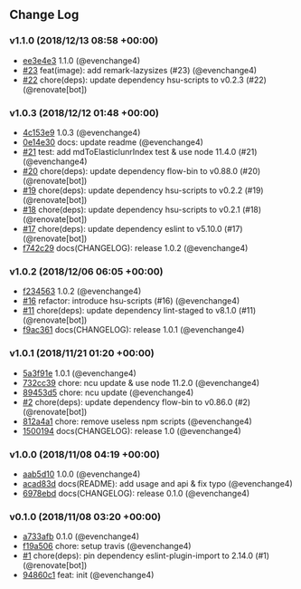 ## Change Log

### v1.1.0 (2018/12/13 08:58 +00:00)

- [ee3e4e3](https://github.com/evenchange4/remark-utils/commit/ee3e4e3c449697f3da9ae461032af6bfef89d590) 1.1.0 (@evenchange4)
- [#23](https://github.com/evenchange4/remark-utils/pull/23) feat(image): add remark-lazysizes (#23) (@evenchange4)
- [#22](https://github.com/evenchange4/remark-utils/pull/22) chore(deps): update dependency hsu-scripts to v0.2.3 (#22) (@renovate[bot])

### v1.0.3 (2018/12/12 01:48 +00:00)

- [4c153e9](https://github.com/evenchange4/remark-utils/commit/4c153e9f4eace2ba7811eec1c116c8352d12953d) 1.0.3 (@evenchange4)
- [0e14e30](https://github.com/evenchange4/remark-utils/commit/0e14e30d9a6242c8b212b6b229a66f8ecd17b635) docs: update readme (@evenchange4)
- [#21](https://github.com/evenchange4/remark-utils/pull/21) test: add mdToElasticlunrIndex test & use node 11.4.0 (#21) (@evenchange4)
- [#20](https://github.com/evenchange4/remark-utils/pull/20) chore(deps): update dependency flow-bin to v0.88.0 (#20) (@renovate[bot])
- [#19](https://github.com/evenchange4/remark-utils/pull/19) chore(deps): update dependency hsu-scripts to v0.2.2 (#19) (@renovate[bot])
- [#18](https://github.com/evenchange4/remark-utils/pull/18) chore(deps): update dependency hsu-scripts to v0.2.1 (#18) (@renovate[bot])
- [#17](https://github.com/evenchange4/remark-utils/pull/17) chore(deps): update dependency eslint to v5.10.0 (#17) (@renovate[bot])
- [f742c29](https://github.com/evenchange4/remark-utils/commit/f742c29125683cc67891217a383520b2e4c5a562) docs(CHANGELOG): release 1.0.2 (@evenchange4)

### v1.0.2 (2018/12/06 06:05 +00:00)

- [f234563](https://github.com/evenchange4/remark-utils/commit/f2345637f1edcb38709cbae6676e15caecdac1e8) 1.0.2 (@evenchange4)
- [#16](https://github.com/evenchange4/remark-utils/pull/16) refactor: introduce hsu-scripts (#16) (@evenchange4)
- [#11](https://github.com/evenchange4/remark-utils/pull/11) chore(deps): update dependency lint-staged to v8.1.0 (#11) (@renovate[bot])
- [f9ac361](https://github.com/evenchange4/remark-utils/commit/f9ac361456fbb1711b81c5dd6cb167707ebb753f) docs(CHANGELOG): release 1.0.1 (@evenchange4)

### v1.0.1 (2018/11/21 01:20 +00:00)

- [5a3f91e](https://github.com/evenchange4/remark-utils/commit/5a3f91ebfae89919aabf7699cd6499d42443c278) 1.0.1 (@evenchange4)
- [732cc39](https://github.com/evenchange4/remark-utils/commit/732cc397cf031a9a9ab2db9ad113d026ef4dd524) chore: ncu update & use node 11.2.0 (@evenchange4)
- [89453d5](https://github.com/evenchange4/remark-utils/commit/89453d5116d4f21bcee91c6ac7793a9be398c143) chore: ncu update (@evenchange4)
- [#2](https://github.com/evenchange4/remark-utils/pull/2) chore(deps): update dependency flow-bin to v0.86.0 (#2) (@renovate[bot])
- [812a4a1](https://github.com/evenchange4/remark-utils/commit/812a4a1c33f3d3a9614b4afe05736d218dfdb9f6) chore: remove useless npm scripts (@evenchange4)
- [1500194](https://github.com/evenchange4/remark-utils/commit/1500194eebc7168e5ed3001fa403967bcad52126) docs(CHANGELOG): release 1.0 (@evenchange4)

### v1.0.0 (2018/11/08 04:19 +00:00)

- [aab5d10](https://github.com/evenchange4/remark-utils/commit/aab5d10322bd5706d742fade6063840880690678) 1.0.0 (@evenchange4)
- [acad83d](https://github.com/evenchange4/remark-utils/commit/acad83d2bcd43ea79a85d51b99430c666171e1de) docs(README): add usage and api & fix typo (@evenchange4)
- [6978ebd](https://github.com/evenchange4/remark-utils/commit/6978ebde154788adb62e8d9e5b3ba823aa43126a) docs(CHANGELOG): release 0.1.0 (@evenchange4)

### v0.1.0 (2018/11/08 03:20 +00:00)

- [a733afb](https://github.com/evenchange4/remark-utils/commit/a733afb5e3331aad3f2e0acc2d699b6d1d8ad818) 0.1.0 (@evenchange4)
- [f19a506](https://github.com/evenchange4/remark-utils/commit/f19a506ec1f811ac8d3ea27070ee860c855219bd) chore: setup travis (@evenchange4)
- [#1](https://github.com/evenchange4/remark-utils/pull/1) chore(deps): pin dependency eslint-plugin-import to 2.14.0 (#1) (@renovate[bot])
- [94860c1](https://github.com/evenchange4/remark-utils/commit/94860c1f9ccc2fe172ec933caf2315895f1415ad) feat: init (@evenchange4)
